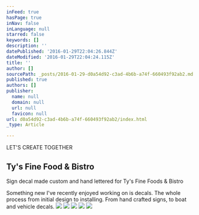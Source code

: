 ```yaml
---
inFeed: true
hasPage: true
inNav: false
inLanguage: null
starred: false
keywords: []
description: ''
datePublished: '2016-01-29T22:04:26.844Z'
dateModified: '2016-01-29T22:04:24.115Z'
title: ''
author: []
sourcePath: _posts/2016-01-29-d0a54d92-c3ad-4b6b-a74f-660493f92ab2.md
published: true
authors: []
publisher:
  name: null
  domain: null
  url: null
  favicon: null
url: d0a54d92-c3ad-4b6b-a74f-660493f92ab2/index.html
_type: Article

---
```

LET'S CREATE TOGETHER

## Ty's Fine Food & Bistro

Sign decal made custom and hand lettered for Ty's Fine Foods & Bistro

Something new I've recently enjoyed working on is decals. The whole process from initial design to installing. From hand crafted signs, to boat and vehicle decals. ![](https://the-grid-user-content.s3-us-west-2.amazonaws.com/d2233ce9-f874-4d26-9ae5-48f6c5fcb786.png)
![](https://the-grid-user-content.s3-us-west-2.amazonaws.com/98add359-1934-450e-9bcb-0ddcf2ccfab4.jpg)
![](https://the-grid-user-content.s3-us-west-2.amazonaws.com/9e1bb4a2-cd65-4080-bbaa-ab4f787dadba.jpg)
![](https://the-grid-user-content.s3-us-west-2.amazonaws.com/d9aaff6c-c71f-4f94-b31a-35e373858e71.jpg)
![](https://the-grid-user-content.s3-us-west-2.amazonaws.com/8fa49b71-9a7b-434b-a91d-7392d263d5b1.jpg)